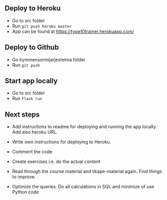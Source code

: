 ## Deploy to Heroku
 * Go to src folder
 * Run ```git push heroku master```
 * App can be found at https://type10trainer.herokuapp.com/

## Deploy to Github
 * Go kymmensormijarjestelma folder
 * Run ```git push```

## Start app locally
 * Go to src folder
 * Run ```flask run```

## Next steps
 * Add instructions to readme for deploying and running the app locally. Add also heroku URL.
 * Write own instructions for deploying to Heroku.

 * Comment the code
 
 * Create exercises i.e. do the actual content
 
 * Read through the course material and tikape-material again. Find things to improve.
 * Optimize the queries. Do all calculations in SQL and minimize of use Python code
 
